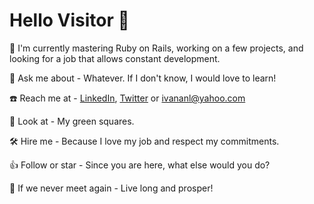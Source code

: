  # Hello Visitor 🤘
    
 🌱 I'm currently mastering Ruby on Rails, working on a few projects, and looking for a job that allows constant development.
    
 💬 Ask me about - Whatever. If I don't know, I would love to learn!
    
 ☎️ Reach me at - [LinkedIn](https://www.linkedin.com/in/1v4n4/), [Twitter](https://twitter.com/codeIv1) or ivananl@yahoo.com
    
 👯 Look at - My green squares.
 
 🛠️ Hire me - Because I love my job and respect my commitments.
    
 👍 Follow or star - Since you are here, what else would you do?    
   
 🖖 If we never meet again - Live long and prosper!
